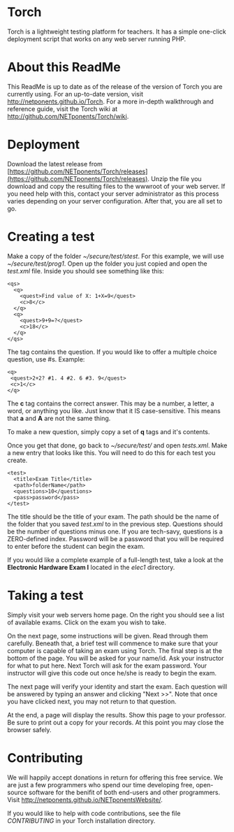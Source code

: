 # Torch
Torch is a lightweight testing platform for teachers. It has a simple one-click deployment script that works on any web server running PHP.
# About this ReadMe
This ReadMe is up to date as of the release of the version of Torch you are currently using. For an up-to-date version, visit <http://netponents.github.io/Torch>. For a more in-depth walkthrough and reference guide, visit the Torch wiki at <http://github.com/NETponents/Torch/wiki>.
# Deployment
Download the latest release from [https://github.com/NETponents/Torch/releases](https://github.com/NETponents/Torch/releases). Unzip the file you download and copy the resulting files to the wwwroot of your web server. If you need help with this, contact your server administrator as this process varies depending on your server configuration. After that, you are all set to go.
# Creating a test
Make a copy of the folder *~/secure/test/stest*. For this example, we will use *~/secure/test/prog1*. Open up the folder you just copied and open the *test.xml* file. Inside you should see something like this:

    <qs>
      <q>
        <quest>Find value of X: 1+X=9</quest>
        <c>8</c>
      </q>
      <q>
        <quest>9+9=?</quest>
        <c>18</c>
      </q>
    </qs>

The *<quest>* tag contains the question. If you would like to offer a multiple choice question, use #s. Example:

    <q>
     <quest>2+2? #1. 4 #2. 6 #3. 9</quest>
     <c>1</c>
    </q>
    
The **c** tag contains the correct answer. This may be a number, a letter, a word, or anything you like. Just know that it IS case-sensitive. This means that **a** and **A** are not the same thing.

To make a new question, simply copy a set of **q** tags and it's contents.

Once you get that done, go back to *~/secure/test/* and open *tests.xml*. Make a new entry that looks like this. You will need to do this for each test you create.

    <test>
      <title>Exam Title</title>
      <path>folderName</path>
      <questions>10</questions>
      <pass>password</pass>
    </test>
    
The title should be the title of your exam. The path should be the name of the folder that you saved *test.xml* to in the previous step. Questions should be the number of questions minus one. If you are tech-savy, questions is a ZERO-defined index. Password will be a password that you will be required to enter before the student can begin the exam.

If you would like a complete example of a full-length test, take a look at the **Electronic Hardware Exam I** located in the *elec1* directory.

# Taking a test
Simply visit your web servers home page. On the right you should see a list of available exams. Click on the exam you wish to take.

On the next page, some instructions will be given. Read through them carefully. Beneath that, a brief test will commence to make sure that your computer is capable of taking an exam using Torch. The final step is at the bottom of the page. You will be asked for your name/id. Ask your instructor for what to put here. Next Torch will ask for the exam password. Your instructor will give this code out once he/she is ready to begin the exam.

The next page will verify your identity and start the exam. Each question will be answered by typing an answer and clicking "Next >>". Note that once you have clicked next, you may not return to that question.

At the end, a page will display the results. Show this page to your professor. Be sure to print out a copy for your records. At this point you may close the browser safely.

# Contributing
We will happily accept donations in return for offering this free service. We are just a few programmers who spend our time developing free, open-source software for the benifit of both end-users and other programmers. Visit <http://netponents.github.io/NETponentsWebsite/>.

If you would like to help with code contributions, see the file *CONTRIBUTING* in your Torch installation directory.
